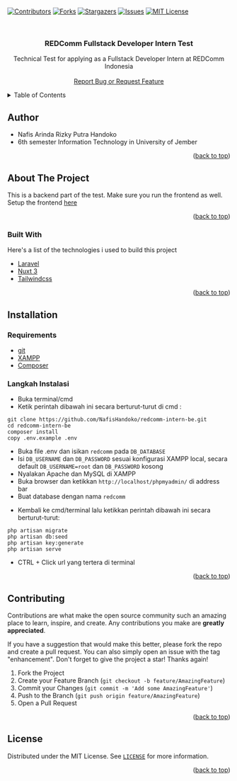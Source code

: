 <br />
<p align="center">

[![Contributors][contributors-shield]][contributors-url]
[![Forks][forks-shield]][forks-url]
[![Stargazers][stars-shield]][stars-url]
[![Issues][issues-shield]][issues-url]
[![MIT License][license-shield]][license-url]
</p>

<!-- PROJECT LOGO -->
<br />
<div align="center">
  <!-- <a href="https://unej.ac.id">
    <img src="http://protan.faperta.unej.ac.id/wp-content/uploads/sites/14/2020/05/logo-unej-300x296.png" alt="Logo" width="300">
  </a> -->

  <h3 align="center">REDComm Fullstack Developer Intern Test</h3>

  <p align="center">
    Technical Test for applying as a Fullstack Developer Intern at REDComm Indonesia
    <br />
    <br />
    <!-- <a href="https://deboks-kas.000webhostapp.com/">View Demo</a>
    · -->
    <a href="https://github.com/NafisHandoko/redcomm-intern-be/issues">Report Bug or Request Feature</a>
  </p>
</div>



<!-- TABLE OF CONTENTS -->
<details>
  <summary>Table of Contents</summary>
  <ol>
    <li><a href="#author">Author</a></li>
    <li>
      <a href="#about-the-project">About The Project</a>
      <ul>
        <li><a href="#built-with">Built With</a></li>
      </ul>
    </li>
    <li><a href="#installation">Installation</a></li>
    <li><a href="#contributing">Contributing</a></li>
    <li><a href="#license">License</a></li>
    <!--<li><a href="#acknowledgments">Acknowledgments</a></li>-->
  </ol>
</details>

<!-- Author -->
## Author

* Nafis Arinda Rizky Putra Handoko
* 6th semester Information Technology in University of Jember

<p align="right">(<a href="#top">back to top</a>)</p>


<!-- ABOUT THE PROJECT -->
## About The Project

This is a backend part of the test. Make sure you run the frontend as well. Setup the frontend <a href="https://github.com/NafisHandoko/redcomm-intern-fe">here</a>

<!-- [![Product Name Screen Shot][product-screenshot]](https://github.com/NafisHandoko/depr-calc) -->

<p align="right">(<a href="#top">back to top</a>)</p>



### Built With

Here's a list of the technologies i used to build this project

* [Laravel](https://laravel.com/)
* [Nuxt 3](https://nuxt.com/)
* [Tailwindcss](https://tailwindcss.com/)

<p align="right">(<a href="#top">back to top</a>)</p>




<!-- USAGE EXAMPLES -->
## Installation

### Requirements
* [git](https://git-scm.com/)
* [XAMPP](https://www.apachefriends.org/download.html)
* [Composer](https://getcomposer.org/)

### Langkah Instalasi
* Buka terminal/cmd
* Ketik perintah dibawah ini secara berturut-turut di cmd : 
```
git clone https://github.com/NafisHandoko/redcomm-intern-be.git
cd redcomm-intern-be
composer install
copy .env.example .env
```
* Buka file .env dan isikan `redcomm` pada `DB_DATABASE`
* Isi `DB_USERNAME` dan `DB_PASSWORD` sesuai konfigurasi XAMPP local, secara default `DB_USERNAME=root` dan `DB_PASSWORD` kosong
* Nyalakan Apache dan MySQL di XAMPP
* Buka browser dan ketikkan `http://localhost/phpmyadmin/` di address bar
* Buat database dengan nama `redcomm`
<!-- * Buka tab import lalu import file [deboks_kas.sql](https://github.com/benny-rs/deboks-kas/blob/main/deboks_kas.sql) -->
* Kembali ke cmd/terminal lalu ketikkan perintah dibawah ini secara berturut-turut:
```
php artisan migrate
php artisan db:seed
php artisan key:generate
php artisan serve
```

* CTRL + Click url yang tertera di terminal

<p align="right">(<a href="#top">back to top</a>)</p>



<!-- CONTRIBUTING -->
## Contributing

Contributions are what make the open source community such an amazing place to learn, inspire, and create. Any contributions you make are **greatly appreciated**.

If you have a suggestion that would make this better, please fork the repo and create a pull request. You can also simply open an issue with the tag "enhancement".
Don't forget to give the project a star! Thanks again!

1. Fork the Project
2. Create your Feature Branch (`git checkout -b feature/AmazingFeature`)
3. Commit your Changes (`git commit -m 'Add some AmazingFeature'`)
4. Push to the Branch (`git push origin feature/AmazingFeature`)
5. Open a Pull Request

<p align="right">(<a href="#top">back to top</a>)</p>



<!-- LICENSE -->
## License

Distributed under the MIT License. See <a href="https://github.com/NafisHandoko/redcomm-intern-be/blob/master/LICENSE">`LICENSE`</a> for more information.

<p align="right">(<a href="#top">back to top</a>)</p>




<!-- ACKNOWLEDGMENTS -->
<!--
## Acknowledgments

Use this space to list resources you find helpful and would like to give credit to. I've included a few of my favorites to kick things off!

* [Choose an Open Source License](https://choosealicense.com)
* [GitHub Emoji Cheat Sheet](https://www.webpagefx.com/tools/emoji-cheat-sheet)
* [Malven's Flexbox Cheatsheet](https://flexbox.malven.co/)
* [Malven's Grid Cheatsheet](https://grid.malven.co/)
* [Img Shields](https://shields.io)
* [GitHub Pages](https://pages.github.com)
* [Font Awesome](https://fontawesome.com)
* [React Icons](https://react-icons.github.io/react-icons/search)

<p align="right">(<a href="#top">back to top</a>)</p>
-->


<!-- MARKDOWN LINKS & IMAGES -->
<!-- https://www.markdownguide.org/basic-syntax/#reference-style-links -->
[contributors-shield]: https://img.shields.io/github/contributors/NafisHandoko/depr-calc.svg?style=for-the-badge
[contributors-url]: https://github.com/NafisHandoko/redcomm-intern-be/graphs/contributors
[forks-shield]: https://img.shields.io/github/forks/NafisHandoko/depr-calc.svg?style=for-the-badge
[forks-url]: https://github.com/NafisHandoko/redcomm-intern-be/network/members
[stars-shield]: https://img.shields.io/github/stars/NafisHandoko/depr-calc.svg?style=for-the-badge
[stars-url]: https://github.com/NafisHandoko/redcomm-intern-be/stargazers
[issues-shield]: https://img.shields.io/github/issues/NafisHandoko/depr-calc.svg?style=for-the-badge
[issues-url]: https://github.com/NafisHandoko/redcomm-intern-be/issues
[license-shield]: https://img.shields.io/github/license/NafisHandoko/depr-calc.svg?style=for-the-badge
[license-url]: https://github.com/NafisHandoko/redcomm-intern-be/blob/master/LICENSE
[product-screenshot]: screenshot.png